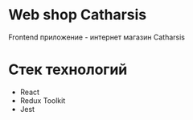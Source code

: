 # Web shop Catharsis
Frontend приложение - интернет магазин Catharsis

# Стек технологий
* React 
* Redux Toolkit
* Jest
